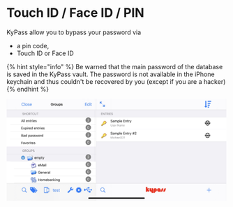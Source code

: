 # Touch ID / Face ID / PIN

KyPass allow you to bypass your password via

* a pin code,
* Touch ID or Face ID

{% hint style="info" %}
Be warned that the main password of the database is saved in the KyPass vault. The password is not available in the iPhone keychain and thus couldn't be recovered by you \(except if you are a hacker\)
{% endhint %}

![](../../.gitbook/assets/image%20%285%29.jpeg)



